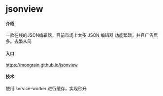 # jsonview

#### 介绍
一款在线的JSON编辑器，目前市场上太多 JSON 编辑器 功能繁琐，并且广告居多。去繁从简

#### 入口
https://mongrain.github.io/jsonview

#### 技术
使用 service-worker 进行缓存，实现秒开
